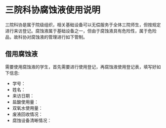 # 三院科协腐蚀液使用说明
三院科协是属于院级组织，相关基础设备可以无偿服务于全体三院师生，但按规定进行来访登记。腐蚀液属于基础设备之一，但由于腐蚀液具有危险性，属于危险品，故科协对腐蚀液的管理进行如下管制。
## 借用腐蚀液
需要使用腐蚀液的学生，首先需要进行使用登记，再腐蚀液使用登记表，填写好如下信息:
+ 学号：
+ 姓名：
+ 来访日期：
+ 盐酸使用量：
+ 双氧水使用量：
+ 废液回收情况：
+ 腐蚀设备清晰情况：

